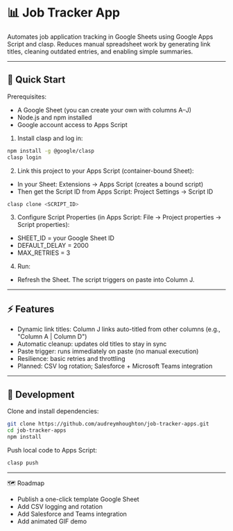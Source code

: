 # 📊 Job Tracker App

Automates job application tracking in Google Sheets using Google Apps Script and clasp.
Reduces manual spreadsheet work by generating link titles, cleaning outdated entries, and enabling simple summaries.

---

## 🚀 Quick Start

Prerequisites:
- A Google Sheet (you can create your own with columns A–J)
- Node.js and npm installed
- Google account access to Apps Script

1. Install clasp and log in:
```bash
npm install -g @google/clasp
clasp login
````

2. Link this project to your Apps Script (container-bound Sheet):
- In your Sheet: Extensions -> Apps Script (creates a bound script)
- Then get the Script ID from Apps Script: Project Settings -> Script ID

```bash
clasp clone <SCRIPT_ID>
```

3. Configure Script Properties (in Apps Script: File -> Project properties -> Script properties):

* SHEET\_ID = your Google Sheet ID
* DEFAULT\_DELAY = 2000
* MAX\_RETRIES = 3

4. Run:

* Refresh the Sheet. The script triggers on paste into Column J.

---

## ⚡ Features

* Dynamic link titles: Column J links auto-titled from other columns (e.g., "Column A | Column D")
* Automatic cleanup: updates old titles to stay in sync
* Paste trigger: runs immediately on paste (no manual execution)
* Resilience: basic retries and throttling
* Planned: CSV log rotation; Salesforce + Microsoft Teams integration

---

## 🔧 Development

Clone and install dependencies:

```bash
git clone https://github.com/audreymhoughton/job-tracker-apps.git
cd job-tracker-apps
npm install
```

Push local code to Apps Script:

```bash
clasp push
```

---

🗺️ Roadmap

* Publish a one-click template Google Sheet
* Add CSV logging and rotation
* Add Salesforce and Teams integration
* Add animated GIF demo

